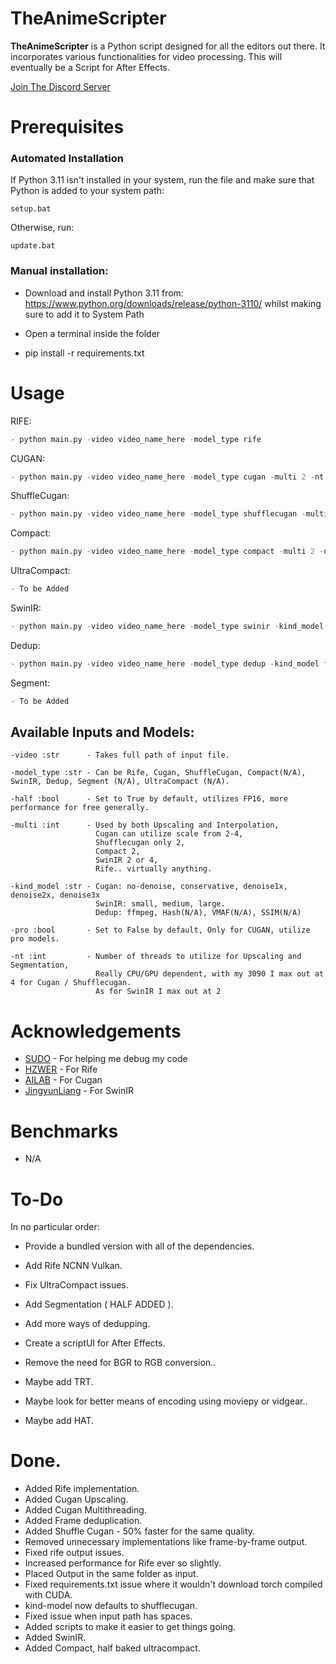 # TheAnimeScripter

**TheAnimeScripter** is a Python script designed for all the editors out there. It incorporates various functionalities for video processing. This will eventually be a Script for After Effects.

[Join The Discord Server](https://discord.gg/bFA6xZxM5V)

# Prerequisites

### Automated Installation

If Python 3.11 isn't installed in your system, run the file and make sure that Python is added to your system path:

```setup.bat```

Otherwise, run:

```update.bat```

### Manual installation:

- Download and install Python 3.11 from: https://www.python.org/downloads/release/python-3110/ whilst making sure to add it to System Path

- Open a terminal inside the folder

- pip install -r requirements.txt

# Usage

RIFE:
```py
- python main.py -video video_name_here -model_type rife
```

CUGAN:
```py
- python main.py -video video_name_here -model_type cugan -multi 2 -nt 2 -kind_model conservative
```

ShuffleCugan:
```py
- python main.py -video video_name_here -model_type shufflecugan -multi 2 -nt 2
```

Compact:
```py
- python main.py -video video_name_here -model_type compact -multi 2 -nt 2
```

UltraCompact:
```py
- To be Added
```

SwinIR:
```py
- python main.py -video video_name_here -model_type swinir -kind_model small
```

Dedup:
```py
- python main.py -video video_name_here -model_type dedup -kind_model ffmpeg
```

Segment:
```py
- To be Added
```

## Available Inputs and Models:

```
-video :str      - Takes full path of input file.

-model_type :str - Can be Rife, Cugan, ShuffleCugan, Compact(N/A), SwinIR, Dedup, Segment (N/A), UltraCompact (N/A).

-half :bool      - Set to True by default, utilizes FP16, more performance for free generally.

-multi :int      - Used by both Upscaling and Interpolation, 
                   Cugan can utilize scale from 2-4,
                   Shufflecugan only 2, 
                   Compact 2,
                   SwinIR 2 or 4, 
                   Rife.. virtually anything.

-kind_model :str - Cugan: no-denoise, conservative, denoise1x, denoise2x, denoise3x
                   SwinIR: small, medium, large.
                   Dedup: ffmpeg, Hash(N/A), VMAF(N/A), SSIM(N/A)

-pro :bool       - Set to False by default, Only for CUGAN, utilize pro models.

-nt :int         - Number of threads to utilize for Upscaling and Segmentation,
                   Really CPU/GPU dependent, with my 3090 I max out at 4 for Cugan / Shufflecugan.
                   As for SwinIR I max out at 2
```

# Acknowledgements

- [SUDO](https://github.com/styler00dollar/VSGAN-tensorrt-docker) - For helping me debug my code
- [HZWER](https://github.com/hzwer/Practical-RIFE) - For Rife
- [AILAB](https://github.com/bilibili/ailab/tree/main/Real-CUGAN) - For Cugan
- [JingyunLiang](https://github.com/JingyunLiang/SwinIR) - For SwinIR

# Benchmarks

- N/A

# To-Do

In no particular order:
- Provide a bundled version with all of the dependencies.
- Add Rife NCNN Vulkan.
- Fix UltraCompact issues.
- Add Segmentation ( HALF ADDED ).
- Add more ways of dedupping.
- Create a scriptUI for After Effects.
- Remove the need for BGR to RGB conversion..

- Maybe add TRT.
- Maybe look for better means of encoding using moviepy or vidgear..
- Maybe add HAT.

# Done.

- Added Rife implementation.
- Added Cugan Upscaling.
- Added Cugan Multithreading.
- Added Frame deduplication.
- Added Shuffle Cugan - 50% faster for the same quality.
- Removed unnecessary implementations like frame-by-frame output.
- Fixed rife output issues.
- Increased performance for Rife ever so slightly.
- Placed Output in the same folder as input.
- Fixed requirements.txt issue where it wouldn't download torch compiled with CUDA.
- kind-model now defaults to shufflecugan.
- Fixed issue when input path has spaces.
- Added scripts to make it easier to get things going.
- Added SwinIR.
- Added Compact, half baked ultracompact.
